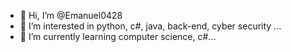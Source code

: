 - 👋 Hi, I’m @Emanuel0428
- 👀 I’m interested in python, c#, java, back-end, cyber security ...
- 🌱 I’m currently learning computer science, c#...


<!---
Emanuel0428/Emanuel0428 is a ✨ special ✨ repository because its `README.md` (this file) appears on your GitHub profile.
You can click the Preview link to take a look at your changes.
--->
